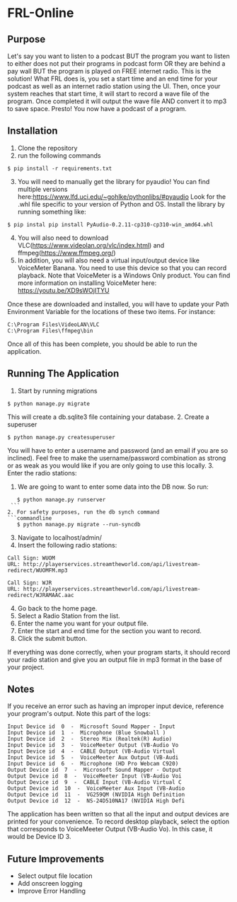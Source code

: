 # FRL-Online

## Purpose

Let's say you want to listen to a podcast BUT the program you want to listen to either does not put their programs in 
podcast form OR they are behind a pay wall BUT the program is played on FREE internet radio. This is the solution! What 
FRL does is, you set a start time and an end time for your podcast as well as an internet radio station using the UI. 
Then, once your system reaches that start time, it will start to record a wave file of the program. Once completed it 
will output the wave file AND convert it to mp3 to save space. Presto! You now have a podcast of a program.

## Installation

1. Clone the repository
2. run the following commands
```commandline
$ pip install -r requirements.txt
```
3. You will need to manually get the library for pyaudio! You can find 
multiple versions here:https://www.lfd.uci.edu/~gohlke/pythonlibs/#pyaudio 
Look for the .whl file specific to your version of Python and OS. Install
the library by running something like:
```commandline
$ pip instal pip install PyAudio-0.2.11-cp310-cp310-win_amd64.whl
```
4. You will also need to download VLC(https://www.videolan.org/vlc/index.html) 
and ffmpeg(https://www.ffmpeg.org/)
5. In addition, you will also need a virtual input/output device like 
VoiceMeter Banana. You need to use this device so that you can record 
playback. Note that VoiceMeter is a Windows Only product. You can find 
more information on installing VoiceMeter here: https://youtu.be/XD9sWOjITYU

Once these are downloaded and installed, you will have to update your Path 
Environment Variable for the locations of these two items. For instance:
```commandline
C:\Program Files\VideoLAN\VLC
C:\Program Files\ffmpeg\bin
```
Once all of this has been complete, you should be able to run the application.

## Running The Application

1. Start by running migrations
```commandline
$ python manage.py migrate
```
This will create a db.sqlite3 file containing your database.
2. Create a superuser
```commandline
$ python manage.py createsuperuser
```
You will have to enter a username and password (and an email if you are so 
inclined). Feel free to make the username/password combination as strong or
as weak as you would like if you are only going to use this locally.
3. Enter the radio stations:
   1. We are going to want to enter some data into the DB now. So run:
   ```commandline
      $ python manage.py runserver
    ```
   2. For safety purposes, run the db synch command
   ```commandline
      $ python manage.py migrate --run-syncdb
   ```
   3. Navigate to localhost/admin/
   4. Insert the following radio stations:
   ```commandline
   Call Sign: WUOM
   URL: http://playerservices.streamtheworld.com/api/livestream-redirect/WUOMFM.mp3
   
   Call Sign: WJR
   URL: http://playerservices.streamtheworld.com/api/livestream-redirect/WJRAMAAC.aac
   ```
4. Go back to the home page.
5. Select a Radio Station from the list.
6. Enter the name you want for your output file.
7. Enter the start and end time for the section you want to record.
8. Click the submit button.

If everything was done correctly, when your program starts, it should record
your radio station and give you an output file in mp3 format in the base of 
your project.

## Notes

If you receive an error such as having an improper input device, reference your program's output. Note this part of the 
logs:
```commandline
Input Device id  0  -  Microsoft Sound Mapper - Input
Input Device id  1  -  Microphone (Blue Snowball )
Input Device id  2  -  Stereo Mix (Realtek(R) Audio)
Input Device id  3  -  VoiceMeeter Output (VB-Audio Vo
Input Device id  4  -  CABLE Output (VB-Audio Virtual 
Input Device id  5  -  VoiceMeeter Aux Output (VB-Audi
Input Device id  6  -  Microphone (HD Pro Webcam C920)
Output Device id  7  -  Microsoft Sound Mapper - Output
Output Device id  8  -  VoiceMeeter Input (VB-Audio Voi
Output Device id  9  -  CABLE Input (VB-Audio Virtual C
Output Device id  10  -  VoiceMeeter Aux Input (VB-Audio
Output Device id  11  -  VG259QM (NVIDIA High Definition
Output Device id  12  -  NS-24D510NA17 (NVIDIA High Defi
```

The application has been written so that all the input and output devices are printed for your convenience. To record
desktop playback, select the option that corresponds to VoiceMeeter Output (VB-Audio Vo). In this case, it would be 
Device ID 3.

## Future Improvements

- Select output file location
- Add onscreen logging
- Improve Error Handling
